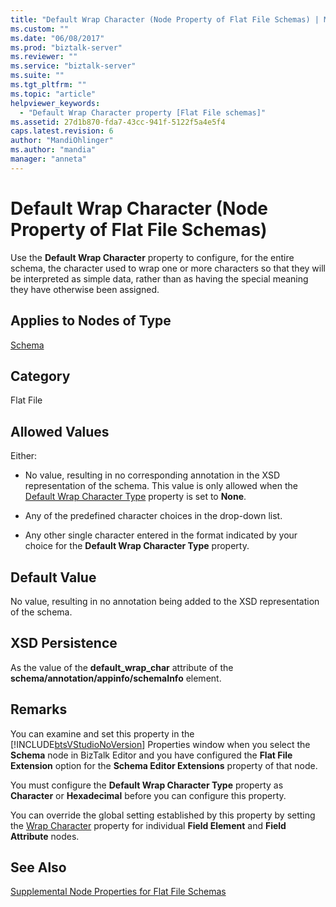 ```yaml
---
title: "Default Wrap Character (Node Property of Flat File Schemas) | Microsoft Docs"
ms.custom: ""
ms.date: "06/08/2017"
ms.prod: "biztalk-server"
ms.reviewer: ""
ms.service: "biztalk-server"
ms.suite: ""
ms.tgt_pltfrm: ""
ms.topic: "article"
helpviewer_keywords: 
  - "Default Wrap Character property [Flat File schemas]"
ms.assetid: 27d1b870-fda7-43cc-941f-5122f5a4e5f4
caps.latest.revision: 6
author: "MandiOhlinger"
ms.author: "mandia"
manager: "anneta"
---
```

# Default Wrap Character (Node Property of Flat File Schemas)
Use the **Default Wrap Character** property to configure, for the entire schema, the character used to wrap one or more characters so that they will be interpreted as simple data, rather than as having the special meaning they have otherwise been assigned.  
  
## Applies to Nodes of Type  
 [Schema](../core/schema-node-properties.md)  
  
## Category  
 Flat File  
  
## Allowed Values  
 Either:  
  
-   No value, resulting in no corresponding annotation in the XSD representation of the schema. This value is only allowed when the [Default Wrap Character Type](../core/default-wrap-character-type-node-property-of-flat-file-schemas.md) property is set to **None**.  
  
-   Any of the predefined character choices in the drop-down list.  
  
-   Any other single character entered in the format indicated by your choice for the **Default Wrap Character Type** property.  
  
## Default Value  
 No value, resulting in no annotation being added to the XSD representation of the schema.  
  
## XSD Persistence  
 As the value of the **default_wrap_char** attribute of the **schema/annotation/appinfo/schemaInfo** element.  
  
## Remarks  
 You can examine and set this property in the [!INCLUDE[btsVStudioNoVersion](../includes/btsvstudionoversion-md.md)] Properties window when you select the **Schema** node in BizTalk Editor and you have configured the **Flat File Extension** option for the **Schema Editor Extensions** property of that node.  
  
 You must configure the **Default Wrap Character Type** property as **Character** or **Hexadecimal** before you can configure this property.  
  
 You can override the global setting established by this property by setting the [Wrap Character](../core/wrap-character-node-property-of-flat-file-schemas.md) property for individual **Field Element** and **Field Attribute** nodes.  
  
## See Also  
 [Supplemental Node Properties for Flat File Schemas](../core/supplemental-node-properties-for-flat-file-schemas.md)